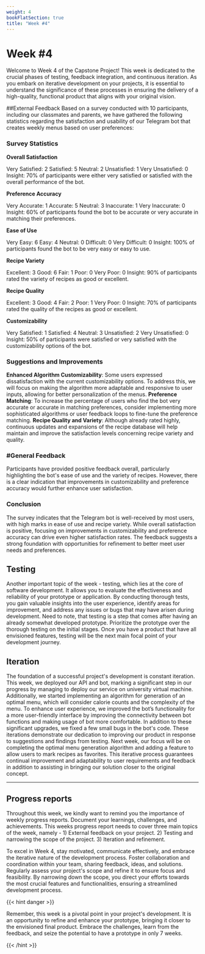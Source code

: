 ```yaml
---
weight: 4
bookFlatSection: true
title: "Week #4"
---
```


# **Week #4**

Welcome to Week 4 of the Capstone Project! This week is dedicated to the crucial phases of testing, feedback integration, and continuous iteration. As you embark on iterative development on your projects, it is essential to understand the significance of these processes in ensuring the delivery of a high-quality, functional product that aligns with your original vision.


##External Feedback 
Based on a survey conducted with 10 participants, including our classmates and parents, we have gathered the following statistics regarding the satisfaction and usability of our Telegram bot that creates weekly menus based on user preferences:

### Survey Statistics

**Overall Satisfaction**

Very Satisfied: 2
Satisfied: 5
Neutral: 2
Unsatisfied: 1
Very Unsatisfied: 0
Insight: 70% of participants were either very satisfied or satisfied with the overall performance of the bot.

**Preference Accuracy**

Very Accurate: 1
Accurate: 5
Neutral: 3
Inaccurate: 1
Very Inaccurate: 0
Insight: 60% of participants found the bot to be accurate or very accurate in matching their preferences.

**Ease of Use**

Very Easy: 6
Easy: 4
Neutral: 0
Difficult: 0
Very Difficult: 0
Insight: 100% of participants found the bot to be very easy or easy to use.

**Recipe Variety**

Excellent: 3
Good: 6
Fair: 1
Poor: 0
Very Poor: 0
Insight: 90% of participants rated the variety of recipes as good or excellent.

**Recipe Quality**

Excellent: 3
Good: 4
Fair: 2
Poor: 1
Very Poor: 0
Insight: 70% of participants rated the quality of the recipes as good or excellent.

**Customizability**

Very Satisfied: 1
Satisfied: 4
Neutral: 3
Unsatisfied: 2
Very Unsatisfied: 0
Insight: 50% of participants were satisfied or very satisfied with the customizability options of the bot.

### Suggestions and Improvements
**Enhanced Algorithm Customizability**: Some users expressed dissatisfaction with the current customizability options. To address this, we will focus on making the algorithm more adaptable and responsive to user inputs, allowing for better personalization of the menus.
**Preference Matching**: To increase the percentage of users who find the bot very accurate or accurate in matching preferences, consider implementing more sophisticated algorithms or user feedback loops to fine-tune the preference matching.
**Recipe Quality and Variety**: Although already rated highly, continuous updates and expansions of the recipe database will help maintain and improve the satisfaction levels concerning recipe variety and quality.

### #General Feedback
Participants have provided positive feedback overall, particularly highlighting the bot's ease of use and the variety of recipes. However, there is a clear indication that improvements in customizability and preference accuracy would further enhance user satisfaction.

### Conclusion
The survey indicates that the Telegram bot is well-received by most users, with high marks in ease of use and recipe variety. While overall satisfaction is positive, focusing on improvements in customizability and preference accuracy can drive even higher satisfaction rates. The feedback suggests a strong foundation with opportunities for refinement to better meet user needs and preferences.

## **Testing**
Another important topic of the week - testing, which lies at the core of software development. It allows you to evaluate the effectiveness and reliability of your prototype or application. By conducting thorough tests, you gain valuable insights into the user experience, identify areas for improvement, and address any issues or bugs that may have arisen during development. Need to note, that testing is a step that comes after having an already somewhat developed prototype. Prioritize the prototype over the thorough testing on the initial stages. Once you have a product that have all envisioned features, testing will be the next main focal point of your development journey. 

## **Iteration**
The foundation of a successful project's development is constant iteration. This week, we deployed our API and bot, marking a significant step in our progress by managing to deploy our service on university virtual machine. Additionally, we started implementing an algorithm for generation of an optimal menu, which will consider calorie counts and the complexity of the menu. To enhance user experience, we improved the bot’s functionality for a more user-friendly interface by improving the connectivity between bot functions and making usage of bot more comfortable. In addition to these significant upgrades, we fixed a few small bugs in the bot's code. These iterations demonstrate our dedication to improving our product in response to suggestions and findings from testing. 
Next week, our focus will be on completing the optimal menu generation algorithm and adding a feature to allow users to mark recipes as favorites. This iterative process guarantees continual improvement and adaptability to user requirements and feedback in addition to assisting in bringing our solution closer to the original concept.

---
## **Progress reports**  
Throughout this week, we kindly want to remind you the importance of weekly progress reports. Document your learnings, challenges, and achievements. This weeks progress report needs to cover three main topics of the week, namely - 1) External feedback on your project. 2) Testing and narrowing the scope of the project. 3) Iteration and refinement.  

To excel in Week 4, stay motivated, communicate effectively, and embrace the iterative nature of the development process. Foster collaboration and coordination within your team, sharing feedback, ideas, and solutions. Regularly assess your project's scope and refine it to ensure focus and feasibility. By narrowing down the scope, you direct your efforts towards the most crucial features and functionalities, ensuring a streamlined development process.

{{< hint danger >}}
  
Remember, this week is a pivotal point in your project's development. It is an opportunity to refine and enhance your prototype, bringing it closer to the envisioned final product. Embrace the challenges, learn from the feedback, and seize the potential to have a prototype in only 7 weeks. 

{{< /hint >}}